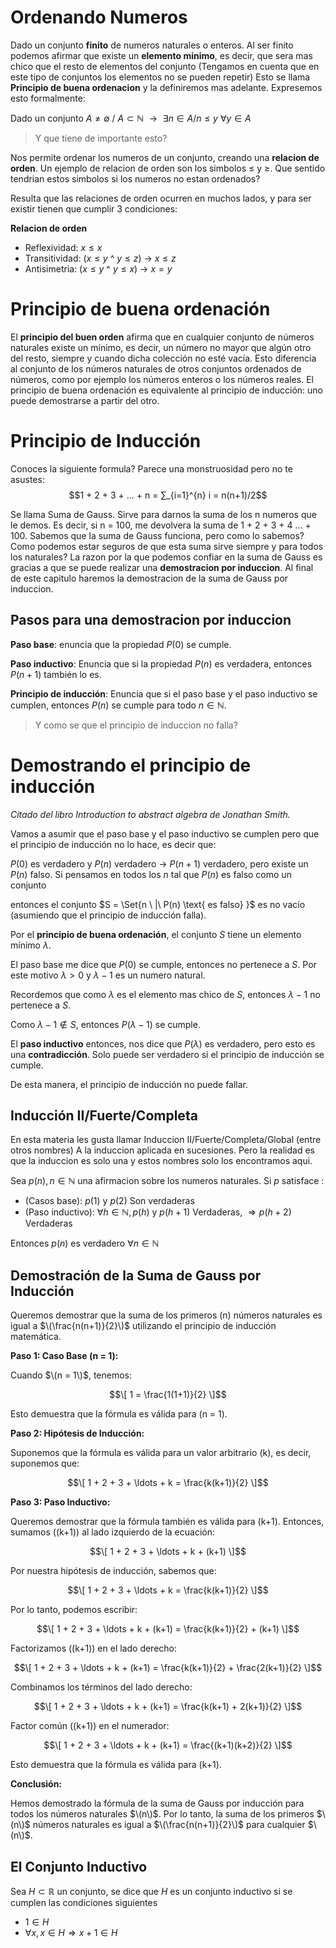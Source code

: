 # Ordenando Numeros
Dado un conjunto **finito** de numeros naturales o enteros. Al ser finito podemos afirmar que existe un **elemento minimo**, es decir, que sera mas chico que el resto de elementos del conjunto (Tengamos en cuenta que en este tipo de conjuntos los elementos no se pueden repetir) Esto se llama **Principio de buena ordenacion** y la definiremos mas adelante. Expresemos esto formalmente:

Dado un conjunto $A \not = \emptyset$ / $A \subset \mathbb{N}$
$\text{    }\rightarrow \text{    }$  $\exists n \in A / n \leq y \text{    }$ $\text{    }\forall y \in A$

> Y que tiene de importante esto?

Nos permite ordenar los numeros de un conjunto, creando una **relacion de orden**. Un ejemplo de relacion de orden son los simbolos $\leq$ y $\geq$. Que sentido tendrian estos simbolos si los numeros no estan ordenados?

Resulta que las relaciones de orden ocurren en muchos lados, y para ser existir tienen que cumplir 3 condiciones:

**Relacion de orden**
- Reflexividad: $x\leq x$
- Transitividad:  ($x\leq y$ ^  $y\leq z$) $\rightarrow$ $x \leq z$   
- Antisimetria: ($x\leq y$ ^  $y\leq x$) $\rightarrow$ $x = y$   

# Principio de buena ordenación

El **principio del buen orden** afirma que en cualquier conjunto de números naturales existe un mínimo, es decir, un número no mayor que algún otro del resto, siempre y cuando dicha colección no esté vacía. Esto diferencia al conjunto de los números naturales de otros conjuntos ordenados de números, como por ejemplo los números enteros o los números reales. El principio de buena ordenación es equivalente al principio de inducción: uno puede demostrarse a partir del otro.

# Principio de Inducción
Conoces la siguiente formula? Parece una monstruosidad pero no te asustes:
$$1 + 2 + 3 + ... + n = ∑_{i=1}^{n} i = n(n+1)/2$$

Se llama Suma de Gauss. Sirve para darnos la suma de los n numeros que le demos. Es decir, si n = 100, me devolvera la suma de 1 + 2 + 3 + 4 ... + 100.
Sabemos que la suma de Gauss funciona, pero como lo sabemos? Como podemos estar seguros de que esta suma sirve siempre y para todos los naturales?
La razon por la que podemos confiar en la suma de Gauss es gracias a que se puede realizar una **demostracion por induccion**. Al final de este capitulo haremos la demostracion de la suma de Gauss por induccion.


## Pasos para una demostracion por induccion

**Paso base**: enuncia que la propiedad $P(0)$ se cumple.

**Paso inductivo**: Enuncia que si la propiedad $P(n)$ es verdadera, entonces $P(n+1)$ también lo es.

**Principio de inducción**: Enuncia que si el paso base y el paso inductivo se cumplen, entonces $P(n)$ se cumple para todo $n \in \mathbb{N}$.


> Y como se que el principio de induccion no falla?

# Demostrando el principio de inducción
*Citado del libro Introduction to abstract algebra de Jonathan Smith.*

Vamos a asumir que el paso base y el paso inductivo se cumplen pero que el principio de inducción no lo hace, es decir que:

 $P(0)$ es verdadero y $P(n)$ verdadero $\rightarrow$ $P(n+1)$ verdadero, pero existe un $P(n)$ falso. Si pensamos en todos los $n$ tal que $P(n)$ es falso como un conjunto

entonces el conjunto $S = \Set{n \ |\ P(n) \text{ es falso} \}$ es no vacío (asumiendo que el principio de inducción falla).

Por el **principio de buena ordenación**, el conjunto $S$ tiene un elemento mínimo $\lambda$.

El paso base me dice que $P(0)$ se cumple, entonces no pertenece a $S$. Por este motivo $\lambda > 0$ y $\lambda -1$ es un numero natural.

Recordemos que como $\lambda$ es el elemento mas chico de $S$, entonces $\lambda -1$ no pertenece a $S$.

Como $\lambda-1 \not \in S$, entonces $P(\lambda-1)$ se cumple.

El **paso inductivo** entonces, nos dice que $P(\lambda)$ es verdadero, pero esto es una **contradicción**. Solo puede ser verdadero si el principio de inducción se cumple.

De esta manera, el principio de inducción no puede fallar.



## Inducción II/Fuerte/Completa
En esta materia les gusta llamar Induccion II/Fuerte/Completa/Global (entre otros nombres) A la induccion aplicada en sucesiones. Pero la realidad es que la induccion es solo una y estos nombres solo los encontramos aqui.

$\text{Sea } p(n), n \in \mathbb{N} \text{ una afirmacion sobre los numeros naturales. Si } p \text{ satisface :}$

- (Casos base):  $p(1)$ y $p(2)$ Son verdaderas
- (Paso inductivo): $\forall h \in \mathbb{N}, p(h)$  y $p(h+1)$ Verdaderas,   $\Rightarrow p(h+2)$ Verdaderas

Entonces $p(n)$ es verdadero $\forall n \in \mathbb{N}$



## Demostración de la Suma de Gauss por Inducción

Queremos demostrar que la suma de los primeros \(n\) números naturales es igual a $\(\frac{n(n+1)}{2}\)$ utilizando el principio de inducción matemática.

**Paso 1: Caso Base (n = 1):**

Cuando $\(n = 1\)$, tenemos:

$$\[
1 = \frac{1(1+1)}{2}
\]$$

Esto demuestra que la fórmula es válida para \(n = 1\).

**Paso 2: Hipótesis de Inducción:**

Suponemos que la fórmula es válida para un valor arbitrario \(k\), es decir, suponemos que:

$$\[
1 + 2 + 3 + \ldots + k = \frac{k(k+1)}{2}
\]$$

**Paso 3: Paso Inductivo:**

Queremos demostrar que la fórmula también es válida para \(k+1\). Entonces, sumamos \((k+1)\) al lado izquierdo de la ecuación:

$$\[
1 + 2 + 3 + \ldots + k + (k+1)
\]$$

Por nuestra hipótesis de inducción, sabemos que:

$$\[
1 + 2 + 3 + \ldots + k = \frac{k(k+1)}{2}
\]$$

Por lo tanto, podemos escribir:

$$\[
1 + 2 + 3 + \ldots + k + (k+1) = \frac{k(k+1)}{2} + (k+1)
\]$$

Factorizamos \((k+1)\) en el lado derecho:

$$\[
1 + 2 + 3 + \ldots + k + (k+1) = \frac{k(k+1)}{2} + \frac{2(k+1)}{2}
\]$$

Combinamos los términos del lado derecho:

$$\[
1 + 2 + 3 + \ldots + k + (k+1) = \frac{k(k+1) + 2(k+1)}{2}
\]$$

Factor común \((k+1)\) en el numerador:

$$\[
1 + 2 + 3 + \ldots + k + (k+1) = \frac{(k+1)(k+2)}{2}
\]$$

Esto demuestra que la fórmula es válida para \(k+1\).

**Conclusión:**

Hemos demostrado la fórmula de la suma de Gauss por inducción para todos los números naturales $\(n\)$. Por lo tanto, la suma de los primeros $\(n\)$ números naturales es igual a $\(\frac{n(n+1)}{2}\)$ para cualquier $\(n\)$.



## El Conjunto Inductivo

Sea $H \subset \mathbb{R}$  un conjunto, se dice que $H$ es un conjunto inductivo si se cumplen las condiciones siguientes

- $1 \in H$
- $\forall x,  x \in H \Rightarrow x+1 \in H$
